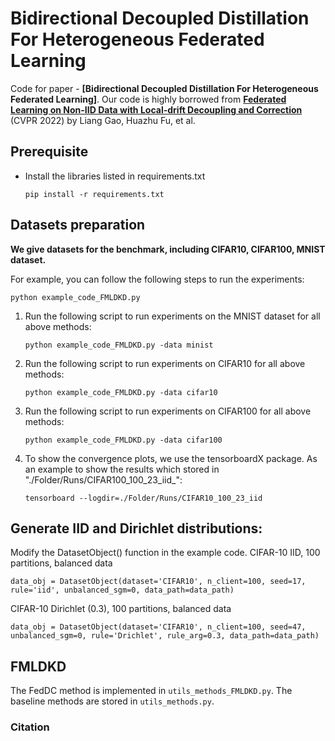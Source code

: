 # Bidirectional Decoupled Distillation For Heterogeneous Federated Learning
Code for paper - **[Bidirectional Decoupled Distillation For Heterogeneous Federated Learning]**. Our code is highly borrowed from [**Federated Learning on Non-IID Data with Local-drift Decoupling and Correction**](https://github.com/gaoliang13/FedDC.git) (CVPR 2022) by Liang Gao, Huazhu Fu, et al.


## Prerequisite
* Install the libraries listed in requirements.txt
    ```
    pip install -r requirements.txt
    ```

## Datasets preparation
**We give datasets for the benchmark, including CIFAR10, CIFAR100, MNIST dataset.**




For example, you can follow the following steps to run the experiments:

```python example_code_FMLDKD.py```

1. Run the following script to run experiments on the MNIST dataset for all above methods:
    ```
    python example_code_FMLDKD.py -data minist
    ```
    
2. Run the following script to run experiments on CIFAR10 for all above methods:
    ```
    python example_code_FMLDKD.py -data cifar10
    ```
    
3. Run the following script to run experiments on CIFAR100 for all above methods:
    ```
    python example_code_FMLDKD.py -data cifar100
    ```
    
4. To show the convergence plots, we use the tensorboardX package. As an example to show the results which stored in "./Folder/Runs/CIFAR100_100_23_iid_":
    ```
    tensorboard --logdir=./Folder/Runs/CIFAR10_100_23_iid
    ```
    
    
## Generate IID and Dirichlet distributions:
Modify the DatasetObject() function in the example code.
CIFAR-10 IID, 100 partitions, balanced data
```
data_obj = DatasetObject(dataset='CIFAR10', n_client=100, seed=17, rule='iid', unbalanced_sgm=0, data_path=data_path)
```
CIFAR-10 Dirichlet (0.3), 100 partitions, balanced data
```
data_obj = DatasetObject(dataset='CIFAR10', n_client=100, seed=47, unbalanced_sgm=0, rule='Drichlet', rule_arg=0.3, data_path=data_path)
```


## FMLDKD 
The FedDC method is implemented in ```utils_methods_FMLDKD.py```. The baseline methods are stored in ```utils_methods.py```.

### Citation

```

```
